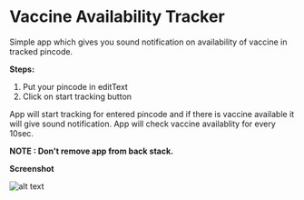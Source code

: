 
# Vaccine Availability Tracker

Simple app which gives you sound notification on availability of vaccine in tracked pincode.

**Steps:**
1. Put your pincode in editText
2. Click on start tracking button

App will start tracking for entered pincode and if there is vaccine available it will give sound notification. App will check vaccine availablity for every 10sec.

**NOTE : Don't remove app from back stack.**

**Screenshot**

![alt text](https://github.com/[pravinlondhe]/[VaccineAvailabilityTracker]/blob/[master]/screenshot/scr1.png?raw=true)

